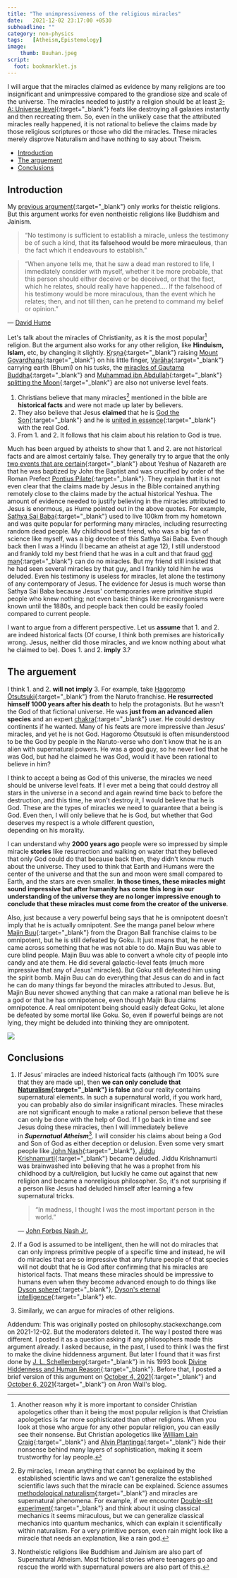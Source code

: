 ```yaml
---
title: "The unimpressiveness of the religious miracles"
date:   2021-12-02 23:17:00 +0530
subheadline: ""
category: non-physics
tags:   [Atheism,Epistemology]
image:
    thumb: Buuhan.jpeg
script:
  foot: bookmarklet.js
---
```

I will argue that the miracles claimed as evidence by many religions are too insignificant and unimpressive compared to the grandiose size and scale of the universe. The miracles needed to justify a religion should be at least  [3-A: Universe level](https://vsbattles.fandom.com/wiki/Tiering_System#3-A:_Universe_level){:target="_blank"} feats like destroying all galaxies instantly and then recreating them. So, even in the unlikely case that the attributed miracles really happened, it is not rational to believe the claims made by those religious scriptures or those who did the miracles. These miracles merely disprove Naturalism and have nothing to say about Theism.

- [Introduction](#introduction)
- [The arguement](#the-arguement)
- [Conclusions](#conclusions)

## Introduction

My [previous argument](https://ksr.onl/blog/2021/07/the-incompetent-transmission-of-religious-scriptures-by-supposed-gods.html){:target="_blank"} only works for theistic religions. But this argument works for even nontheistic religions like Buddhism and Jainism.<!--more-->

>“No testimony is sufficient to establish a miracle, unless the testimony be of such a kind, that **its falsehood would be more miraculous**, than the fact which it endeavours to establish.”

>“When anyone tells me, that he saw a dead man restored to life, I immediately consider with myself, whether it be more probable, that this person should either deceive or be deceived, or that the fact, which he relates, should really have happened.... If the falsehood of his testimony would be more miraculous, than the event which he relates; then, and not till then, can he pretend to command my belief or opinion.”

― <a href="https://en.wikipedia.org/wiki/David_Hume" target="_blank">David Hume</a>

Let's talk about the miracles of Christianity, as it is the most popular[^popular] religion. But the argument also works for any other religion, like **Hinduism, Islam,** etc, by changing it slightly. [Kṛṣṇa](https://en.wikipedia.org/wiki/Krishna){:target="_blank"} raising [Mount Govardhana](https://en.wikipedia.org/wiki/Govardhan_Puja#Origin){:target="_blank"} on his little finger, [Varāha](https://en.wikipedia.org/wiki/Varaha){:target="_blank"} carrying earth (Bhumi) on his tusks, the [miracles of Gautama Buddha](https://en.wikipedia.org/wiki/Miracles_of_Gautama_Buddha){:target="_blank"} and [Muhammad ibn Abdullah](https://wikiislam.net/wiki/Muhammad_ibn_Abdullah){:target="_blank"} [splitting the Moon](https://en.wikipedia.org/wiki/Splitting_of_the_Moon){:target="_blank"} are also not universe level feats.

1. Christians believe that many miracles[^miracles] mentioned in the bible are **historical facts** and were not made up later by believers.
2. They also believe that Jesus **claimed** that he is [God the Son](https://en.wikipedia.org/wiki/God_the_Son){:target="_blank"} and he is [united in essence](https://en.wikipedia.org/wiki/Homoousion){:target="_blank"} with the real God.
3. From 1. and 2. It follows that his claim about his relation to God is true.

Much has been argued by atheists to show that 1. and 2. are not historical facts and are almost certainly false. They generally try to argue that the only [two events that are certain](https://en.wikipedia.org/wiki/Historicity_of_Jesus){:target="_blank"} about Yeshua of Nazareth are that he was baptized by John the Baptist and was crucified by order of the Roman Prefect [Pontius Pilate](https://en.wikipedia.org/wiki/Pontius_Pilate){:target="_blank"}. They explain that it is not even clear that the claims made by Jesus in the Bible contained anything remotely close to the claims made by the actual historical Yeshua. The amount of evidence needed to justify believing in the miracles attributed to Jesus is enormous, as Hume pointed out in the above quotes. For example, [Sathya Sai Baba](https://en.wikipedia.org/wiki/Sathya_Sai_Baba){:target="_blank"} used to live 100km from my hometown and was quite popular for performing many miracles, including resurrecting random dead people. My childhood best friend, who was a big fan of science like myself, was a big devotee of this Sathya Sai Baba. Even though back then I was a Hindu (I became an atheist at age 12), I still understood and frankly told my best friend that he was in a cult and that fraud [god man](https://en.wikipedia.org/wiki/Godman_(India)){:target="_blank"} can do no miracles. But my friend still insisted that he had seen several miracles by that guy, and I frankly told him he was deluded. Even his testimony is useless for miracles, let alone the testimony of any contemporary of Jesus. The evidence for Jesus is much worse than Sathya Sai Baba because Jesus' contemporaries were primitive stupid people who knew nothing; not even basic things like microorganisms were known until the 1880s, and people back then could be easily fooled compared to current people.

I want to argue from a different perspective. Let us **assume** that 1. and 2. are indeed historical facts (Of course, I think both premises are historically wrong. Jesus, neither did those miracles, and we know nothing about what he claimed to be). Does 1. and 2. **imply** 3.?

## The arguement

I think 1. and 2. **will not imply** 3. For example, take [Hagoromo Ōtsutsuki](https://naruto.fandom.com/wiki/Hagoromo_%C5%8Ctsutsuki){:target="_blank"} from the Naruto franchise. **He resurrected himself 1000 years after his death** to help the protagonists. But he wasn't the God of that fictional universe. He was **just from an advanced alien species** and an expert [chakra](https://naruto.fandom.com/wiki/Chakra){:target="_blank"} user. He could destroy continents if he wanted. Many of his feats are more impressive than Jesus' miracles, and yet he is not God. Hagoromo Ōtsutsuki is often misunderstood to be the God by people in the Naruto-verse who don't know that he is an alien with supernatural powers. He was a good guy, so he never lied that he was God, but had he claimed he was God, would it have been rational to believe in him?

I think to accept a being as God of this universe, the miracles we need should be universe level feats. If I ever met a being that could destroy all stars in the universe in a second and again rewind time back to before the destruction, and this time, he won't destroy it, I would believe that he is God. These are the types of miracles we need to guarantee that a being is God. Even then, I will only believe that he is God, but whether that God deserves my respect is a whole different question, depending on his morality.

I can understand why **2000 years ago** people were so impressed by simple miracle **stories** like resurrection and walking on water that they believed that only God could do that because back then, they didn't know much about the universe. They used to think that Earth and Humans were the center of the universe and that the sun and moon were small compared to Earth, and the stars are even smaller. **In those times, these miracles might sound impressive but after humanity has come this long in our understanding of the universe they are no longer impressive enough to conclude that these miracles must come from the creator of the universe**.

Also, just because a very powerful being says that he is omnipotent doesn't imply that he is actually omnipotent. See the manga panel below where [Majin Buu](https://dragonball.fandom.com/wiki/Majin_Buu){:target="_blank"} from the Dragon Ball franchise claims to be omnipotent, but he is still defeated by Goku. It just means that, he never came across something that he was not able to do. Majin Buu was able to cure blind people. Majin Buu was able to convert a whole city of people into candy and ate them. He did several galactic-level feats (much more impressive that any of Jesus' miracles). But Goku still defeated him using the spirit bomb. Majin Buu can do everything that Jesus can do and in fact he can do many things far beyond the miracles attributed to Jesus. But,  Majin Buu never showed anything that can make a rational man believe he is a god or that he has omnipotence, even though Majin Buu claims omnipotence. A real omnipotent being should easily defeat Goku, let alone be defeated by some mortal like Goku. So, even if powerful beings are not lying, they might be deluded into thinking they are omnipotent.

<img src="{{site.baseurl}}/images/posts/Buuhan.jpeg"/>

## Conclusions

1. If Jesus' miracles are indeed historical facts (although I'm 100% sure that they are made up), then **we can only conclude that [Naturalism](https://en.wikipedia.org/wiki/Naturalism_(philosophy)){:target="_blank"} is false** and our reality contains supernatural elements. In such a supernatural world, if you work hard, you can probably also do similar insignificant miracles. These miracles are not significant enough to make a rational person believe that these can only be done with the help of God. If I go back in time and see Jesus doing these miracles, then I will immediately believe in ***Supernatual Atheism***[^SupernaturalAtheism]. I will consider his claims about being a God and Son of God as either deception or delusion. Even some very smart people like [John Nash](https://en.wikipedia.org/wiki/John_Forbes_Nash_Jr.){:target="_blank"}, [Jiddu Krishnamurti](https://en.wikipedia.org/wiki/Jiddu_Krishnamurti){:target="_blank"} became deluded. Jiddu Krishnamurti was brainwashed into believing that he was a prophet from his childhood by a cult/religion, but luckily he came out against that new religion and became a nonreligious philosopher. So, it's not surprising if a person like Jesus had deluded himself after learning a few supernatural tricks.
    >“In madness, I thought I was the most important person in the world.”
    
    ― <a href="https://en.wikipedia.org/wiki/John_Forbes_Nash_Jr." target="_blank">John Forbes Nash Jr.</a>

2. If a God is assumed to be intelligent, then he will not do miracles that can only impress primitive people of a specific time and instead, he will do miracles that are so impressive that any future people of that species will not doubt that he is God after confirming that his miracles are historical facts. That means these miracles should be impressive to humans even when they become advanced enough to do things like [Dyson sphere](https://en.wikipedia.org/wiki/Dyson_sphere){:target="_blank"}, [Dyson's eternal intelligence](https://en.wikipedia.org/wiki/Dyson%27s_eternal_intelligence){:target="_blank"} etc.
3. Similarly, we can argue for miracles of other religions.

Addendum: This was originally posted on philosophy.stackexchange.com on 2021-12-02. But the moderators deleted it. The way I posted there was different. I posted it as a question asking if any philosophers made this argument already. I asked because, in the past, I used to think I was the first to make the divine hiddenness argument. But later I found that it was first done by  [J. L. Schellenberg](https://en.wikipedia.org/wiki/J._L._Schellenberg){:target="_blank"} in his 1993 book [Divine Hiddenness and Human Reason](https://books.google.co.in/books/about/Divine_Hiddenness_and_Human_Reason.html?id=oMCyinXuQ0AC&printsec=frontcover&hl=en&newbks=1&newbks_redir=0&redir_esc=y#v=onepage&q&f=false){:target="_blank"}. Before that, I posted a brief version of this argument on [October 4, 2021](http://www.wall.org/~aron/blog/comparing-religions-v-historical-accounts/#comment-2651147){:target="_blank"} and [October 6, 2021](http://www.wall.org/~aron/blog/against-pantheism/#comment-2651162){:target="_blank"} on Aron Wall's blog.

[^miracles]: By miracles, I mean anything that cannot be explained by the established scientific laws and we can't generalize the established scientific laws such that the miracle can be explained. Science assumes [methodological naturalism](https://rationalwiki.org/wiki/Methodological_naturalism){:target="_blank"} and miracles are supernatural phenomena. For example, if we encounter [Double-slit experiment](https://en.wikipedia.org/wiki/Double-slit_experiment){:target="_blank"} and think about it using classical mechanics it seems miraculous, but we can generalize classical mechanics into quantum mechanics, which can explain it scientifically within naturalism. For a very primitive person, even rain might look like a miracle that needs an explanation, like a rain god.

[^SupernaturalAtheism]: Nontheistic religions like Buddhism and Jainism are also part of Supernatural Atheism. Most fictional stories where teenagers go and rescue the world with supernatural powers are also part of this.

[^popular]: Another reason why it is more important to consider Christian apologetics other than it being the most popular religion is that Christian apologetics is far more sophisticated than other religions. When you look at those who argue for any other popular religion, you can easily see their nonsense. But Christian apologetics like [William Lain Craig](https://en.wikipedia.org/wiki/William_Lane_Craig){:target="_blank"} and [Alvin Plantinga](https://en.wikipedia.org/wiki/Alvin_Plantinga){:target="_blank"} hide their nonsense behind many layers of sophistication, making it seem trustworthy for lay people.